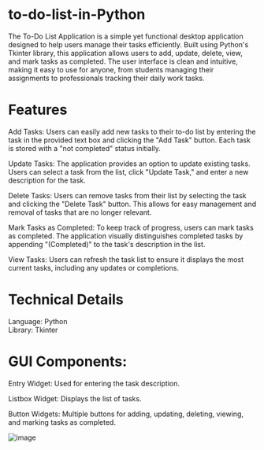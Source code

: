 # to-do-list-in-Python <br>
The To-Do List Application is a simple yet functional desktop application designed to help users manage their tasks efficiently. Built using Python's Tkinter library, this application allows users to add, update, delete, view, and mark tasks as completed. The user interface is clean and intuitive, making it easy to use for anyone, from students managing their assignments to professionals tracking their daily work tasks.<br>

# Features
Add Tasks: Users can easily add new tasks to their to-do list by entering the task in the provided text box and clicking the "Add Task" button. Each task is stored with a "not completed" status initially.<br>

Update Tasks: The application provides an option to update existing tasks. Users can select a task from the list, click "Update Task," and enter a new description for the task.<br>

Delete Tasks: Users can remove tasks from their list by selecting the task and clicking the "Delete Task" button. This allows for easy management and removal of tasks that are no longer relevant.<br>

Mark Tasks as Completed: To keep track of progress, users can mark tasks as completed. The application visually distinguishes completed tasks by appending "(Completed)" to the task's description in the list.<br>

View Tasks: Users can refresh the task list to ensure it displays the most current tasks, including any updates or completions.<br>

# Technical Details
Language: Python<br>
Library: Tkinter<br>

# GUI Components:
Entry Widget: Used for entering the task description.<br>

Listbox Widget: Displays the list of tasks.<br>

Button Widgets: Multiple buttons for adding, updating, deleting, viewing, and marking tasks as completed.<br>

![image](https://github.com/user-attachments/assets/a2ecca35-a457-43e9-90bb-5589e53aabb9)

